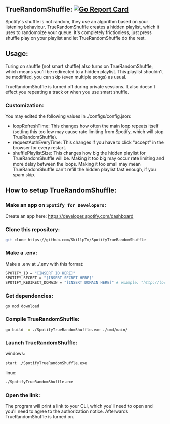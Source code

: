 ## TrueRandomShuffle: [![Go Report Card](https://goreportcard.com/badge/github.com/SkillpTm/SpotifyTrueRandomShuffle)](https://goreportcard.com/report/github.com/SkillpTm/SpotifyTrueRandomShuffle)
Spotify's shuffle is not random, they use an algorithm based on your listening behaviour. TrueRandomShuffle creates a hidden playlist, which it uses to randomoize your queue. It's completely frictionless, just press shuffle play on your playlist and let TrueRandomShuffle do the rest.

## Usage:
Turing on shuffle (not smart shuffle) also turns on TrueRandomShuffle, which means you'll be redirected to a hidden playlist. This playlist shouldn't be modififed, you can skip (even multiple songs) as usual.

TrueRandomShuffle is turned off during private sessions. It also doesn't effect you repeating a track or when you use smart shuffle.

### Customization:

You may edited the following values in ./configs/config.json:
- loopRefreshTime: This changes how often the main loop repeats itself (setting this too low may cause rate limiting from Spotify, which will stop TrueRandomShuffle).
- requestAuthEveryTime: This changes if you have to click "accept" in the browser for every restart.
- shufflePlaylistSize: This changes how big the hidden playlist for TrueRandomShuffle will be. Making it too big may occur rate limiting and more delay between the loops. Making it too small may mean TrueRandomShuffle can't refill the hidden playlist fast enough, if you spam skip.

## How to setup TrueRandomShuffle:

### Make an app on `Spotify for Developers`:
Create an app here: https://developer.spotify.com/dashboard

### Clone this repository:
```bash
git clone https://github.com/SkillpTm/SpotifyTrueRandomShuffle
```

### Make a .env:
Make a .env at ./.env with this format:
```sh
SPOTIFY_ID = "[INSERT ID HERE]"
SPOTIFY_SECRET = "[INSERT SECRET HERE]"
SPOTIFY_REDIRECT_DOMAIN = "[INSERT DOMAIN HERE]" # example: "http://localhost"
```

### Get dependencies:

```bash
go mod download
```

### Compile TrueRandomShuffle:
```bash
go build -o ./SpotifyTrueRandomShuffle.exe ./cmd/main/
```

### Launch TrueRandomShuffle:
windows:
```bash
start ./SpotifyTrueRandomShuffle.exe
```
linux:
```bash
./SpotifyTrueRandomShuffle.exe
```

### Open the link:
The program will print a link to your CLI, which you'll need to open and you'll need to agree to the authorization notice. Afterwards TrueRandomShuffle is turned on.